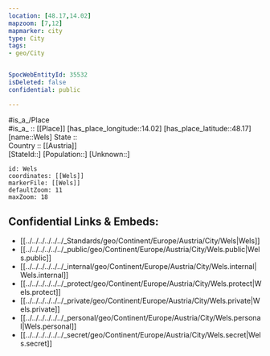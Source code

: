 ```yaml
---
location: [48.17,14.02] 
mapzoom: [7,12] 
mapmarker: city 
type: City
tags:
- geo/City


SpocWebEntityId: 35532
isDeleted: false
confidential: public

---
```

#is_a_/Place  
#is_a_ :: [[Place]] 
[has_place_longitude::14.02] 
[has_place_latitude::48.17] 
[name::Wels] 
State ::  
Country :: [[Austria]]  
[StateId::] 
[Population::] 
[Unknown::] 


```leaflet
id: Wels
coordinates: [[Wels]] 
markerFile: [[Wels]] 
defaultZoom: 11 
maxZoom: 18
```


## Confidential Links & Embeds: 
- [[../../../../../../_Standards/geo/Continent/Europe/Austria/City/Wels|Wels]] 
- [[../../../../../../_public/geo/Continent/Europe/Austria/City/Wels.public|Wels.public]] 
- [[../../../../../../_internal/geo/Continent/Europe/Austria/City/Wels.internal|Wels.internal]] 
- [[../../../../../../_protect/geo/Continent/Europe/Austria/City/Wels.protect|Wels.protect]] 
- [[../../../../../../_private/geo/Continent/Europe/Austria/City/Wels.private|Wels.private]] 
- [[../../../../../../_personal/geo/Continent/Europe/Austria/City/Wels.personal|Wels.personal]] 
- [[../../../../../../_secret/geo/Continent/Europe/Austria/City/Wels.secret|Wels.secret]] 
